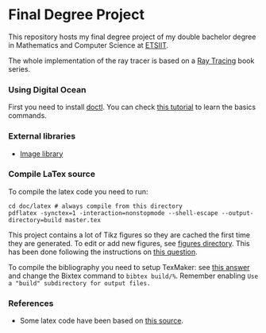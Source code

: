 # Final Degree Project

This repository hosts my final degree project of my double bachelor degree in Mathematics and Computer Science at [ETSIIT](https://etsiit.ugr.es/).

The whole implementation of the ray tracer is based on a [Ray Tracing](https://raytracing.github.io/) book series.

### Using Digital Ocean

First you need to install [doctl](). You can check [this tutorial](https://www.digitalocean.com/community/tutorials/how-to-use-doctl-the-official-digitalocean-command-line-client) to learn the basics commands.

### External libraries

- [Image library](https://github.com/nothings/stb)

### Compile LaTex source

To compile the latex code you need to run:

~~~shell
cd doc/latex # always compile from this directory
pdflatex -synctex=1 -interaction=nonstopmode --shell-escape --output-directory=build master.tex
~~~

This project contains a lot of Tikz figures so they are cached the first time they are generated. To edit or add new figures, see [figures directory](doc/latex/figures). This has been done following the instructions on [this question](https://tex.stackexchange.com/questions/482557/how-to-externalize-tikz-pictures).

To compile the bibliography you need to setup TexMaker: see [this answer](https://tex.stackexchange.com/a/193610/161499) and change the Bixtex command to
`bibtex build/%`. Remember enabling `Use a "build" subdirectory for output files.`

### References

- Some latex code have been based on [this source](https://github.com/VictorMorenoJimenez/tfg2020/tree/master/doc/latex).